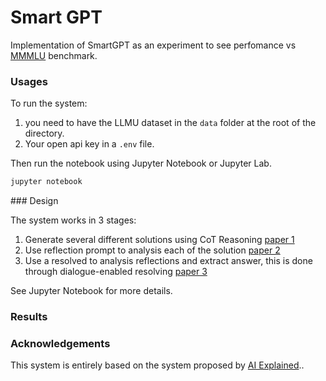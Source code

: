 # Smart GPT

Implementation of SmartGPT as an experiment to see perfomance vs [MMMLU](https://github.com/hendrycks/test) benchmark.

### Usages

To run the system:
1. you need to have the LLMU dataset in the `data` folder at the root of the directory.
2. Your open api key in a `.env` file.

Then run the notebook using Jupyter Notebook or Jupyter Lab.

```bash
jupyter notebook
```

### Design

The system works in 3 stages:

1. Generate several different solutions using CoT Reasoning [paper 1](https://arxiv.org/pdf/2305.02897.pdf)
2. Use reflection prompt to analysis each of the solution [paper 2](https://arxiv.org/pdf/2303.11366.pdf)
3. Use a resolved to analysis reflections and extract answer, this is done through dialogue-enabled resolving [paper 3](https://arxiv.org/pdf/2303.17071.pdf)

See Jupyter Notebook for more details.

### Results


### Acknowledgements

This system is entirely based on the system proposed by [AI Explained](https://www.youtube.com/watch?v=wVzuvf9D9BU)..
